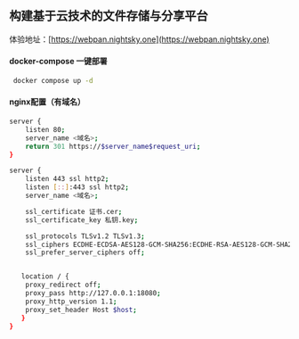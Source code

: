 ## 构建基于云技术的文件存储与分享平台

体验地址：[https://webpan.nightsky.one](https://webpan.nightsky.one)

#### docker-compose 一键部署
```bash
 docker compose up -d
 ```

#### nginx配置（有域名）
```bash
server {
    listen 80;
    server_name <域名>;
    return 301 https://$server_name$request_uri;
}

server {
    listen 443 ssl http2;
    listen [::]:443 ssl http2;
    server_name <域名>;

    ssl_certificate 证书.cer;
    ssl_certificate_key 私钥.key;

    ssl_protocols TLSv1.2 TLSv1.3;
    ssl_ciphers ECDHE-ECDSA-AES128-GCM-SHA256:ECDHE-RSA-AES128-GCM-SHA256:ECDHE-ECDSA-AES256-GCM-SHA384:ECDHE-RSA-AES256-GCM-SHA384:ECDHE-ECDSA-CHACHA20-POLY1305:ECDHE-RSA-CHACHA20-POLY1305:DHE-RSA-AES128-GCM-SHA256:DHE-RSA-AES256-GCM-SHA384;
    ssl_prefer_server_ciphers off;


   location / {
    proxy_redirect off;
    proxy_pass http://127.0.0.1:18080;
    proxy_http_version 1.1;
    proxy_set_header Host $host;
   }
}

```
